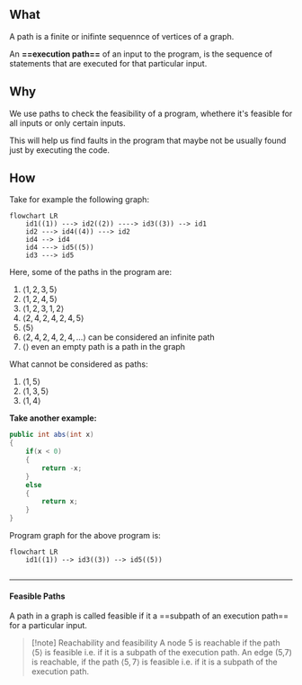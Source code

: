 ## What

A path is a finite or inifinte sequennce of vertices of a graph.

An **==execution path==** of an input to the program, is the sequence of statements that are executed for that particular input.

## Why

We use paths to check the feasibility of a program, whethere it's feasible for all inputs or only certain inputs. 

This will help us find faults in the program that maybe not be usually found just by executing the code.

## How

Take for example the following graph:

```mermaid
flowchart LR
	id1((1)) ---> id2((2)) ----> id3((3)) --> id1
	id2 ---> id4((4)) ---> id2
	id4 --> id4
	id4 ---> id5((5))
	id3 ---> id5
```
Here, some of the paths in the program are:
1. $\langle 1,2,3,5 \rangle$
2. $\langle 1,2,4,5 \rangle$
3. $\langle 1,2,3,1,2 \rangle$
4. $\langle 2,4,2,4,2,4,5 \rangle$
5. $\langle 5 \rangle$
6. $\langle 2,4,2,4,2,4,... \rangle$ can be considered an infinite path
7. $\langle \rangle$ even an empty path is a path in the graph

What cannot be considered as paths:
1. $\langle 1,5 \rangle$
2. $\langle 1,3,5 \rangle$
3. $\langle 1,4 \rangle$

**Take another example:**

```Java
public int abs(int x)
{
	if(x < 0)
	{
		return -x;
	}
	else
	{
		return x;
	}
}
```

Program graph for the above program is:

```mermaid
flowchart LR
	id1((1)) --> id3((3)) --> id5((5))
	
```

---

#### Feasible Paths

A path in a graph is called feasible if it a ==subpath of an execution path== for a particular input.

>[!note] Reachability and feasibility
>A node 5 is reachable if the path $\langle 5 \rangle$ is feasible i.e. if it is a subpath of the execution path.
>An edge (5,7) is reachable, if the path $\langle 5,7 \rangle$ is feasible i.e. if it is a subpath of the execution path.





